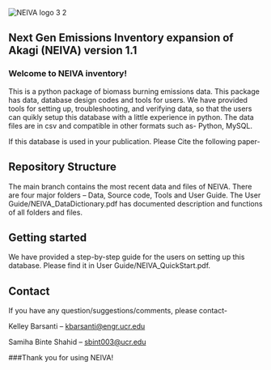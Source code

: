 ![NEIVA logo 3 2](https://user-images.githubusercontent.com/99386739/153500446-20faa399-fc58-4a52-9cde-9db81243d243.png)
## Next Gen Emissions Inventory expansion of Akagi (NEIVA) version 1.1

### Welcome to NEIVA inventory!

This is a python package of biomass burning emissions data. This package has data, database design codes and tools for users. We have provided tools for setting up, troubleshooting, and verifying data, so that the users can quikly setup this database with a little experience in python. The data files are in csv and compatible in other formats such as- Python, MySQL. 

If this database is used in your publication. Please Cite the following paper-

## Repository Structure

The main branch contains the most recent data and files of NEIVA. There are four major folders – Data, Source code, Tools and User Guide. The User Guide/NEIVA_DataDictionary.pdf has documented description and functions of all folders and files. 

## Getting started

We have provided a step-by-step guide for the users on setting up this database. Please find it in User Guide/NEIVA_QuickStart.pdf. 

## Contact

If you have any question/suggestions/comments, please contact-

Kelley Barsanti – kbarsanti@engr.ucr.edu

Samiha Binte Shahid – sbint003@ucr.edu


###Thank you for using NEIVA!






